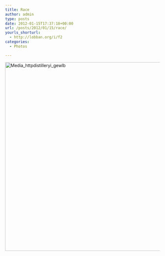 ```yaml
---
title: Race
author: admin
type: posts
date: 2012-01-15T17:37:18+00:00
url: /posts/2012/01/15/race/
yourls_shorturl:
  - http://lobban.org/i/f2
categories:
  - Photos

---
```

<div class='posterous_autopost'>
  <a href="http://instagr.am/p/hcKqO/"></p> 
  
  <div class='p_embed p_image_embed'>
    <a href="http://getfile8.posterous.com/getfile/files.posterous.com/nonimage/eeCxrrbsAbJlpiHCIIwnCghGtdqhbntgsAeeEAvAIJqkGAzGgxGEkHCihmhB/media_httpdistilleryi_Gewlb.jpg.scaled1000.jpg"><img alt="Media_httpdistilleryi_gewlb" height="612" src="https://getfile8.posterous.com/getfile/files.posterous.com/nonimage/eeCxrrbsAbJlpiHCIIwnCghGtdqhbntgsAeeEAvAIJqkGAzGgxGEkHCihmhB/media_httpdistilleryi_Gewlb.jpg.scaled1000.jpg" width="612" /></a>
  </div>
  
  <p>
    </a></div>